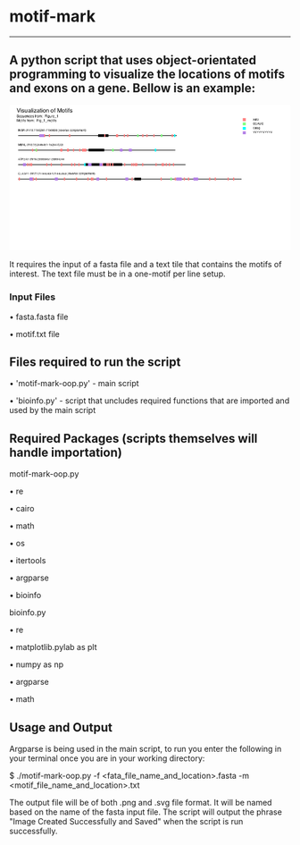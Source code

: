 
# motif-mark
----------------------------------------------------------------------------------------------------------------
A python script that uses object-orientated programming to visualize the locations of motifs and exons on a gene.
Bellow is an example: 
----------------------------------------------------------------------------------------------------------------

![Figure 1](https://github.com/emybart415/motif-mark/blob/main/Figure_1.png)


It requires the input of a fasta file and a text tile that contains the motifs of interest. The text file must be in a one-motif per line setup.

### Input Files

• fasta.fasta file

• motif.txt file

## Files required to run the script

• 'motif-mark-oop.py' - main script

• 'bioinfo.py' - script that uncludes required functions that are imported and used by the main script

## Required Packages (scripts themselves will handle importation)

motif-mark-oop.py

• re

• cairo

• math

• os

• itertools

• argparse

• bioinfo

bioinfo.py

• re

• matplotlib.pylab as plt

• numpy as np

• argparse

• math


## Usage and Output
Argparse is being used in the main script, to run you enter the following in your terminal once you are in your working directory:

$ ./motif-mark-oop.py -f <fata_file_name_and_location>.fasta -m <motif_file_name_and_location>.txt

The output file will be of both .png and .svg file format. It will be named based on the name of the fasta input file.
The script will output the phrase "Image Created Successfully and Saved" when the script is run successfully. 
